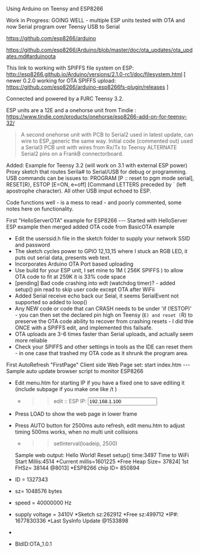 Using Arduino on Teensy and ESP8266

Work in Progress: GOING WELL - multiple ESP units tested with OTA and now Serial program over Teensy USB to Serial

https://github.com/esp8266/arduino

https://github.com/esp8266/Arduino/blob/master/doc/ota_updates/ota_updates.md#arduinoota

This link to working with SPIFFS file system on ESP: http://esp8266.github.io/Arduino/versions/2.1.0-rc1/doc/filesystem.html
 [ newer 0.2.0 working for OTA SPIFFS upload: https://github.com/esp8266/arduino-esp8266fs-plugin/releases ]

Connected and powered by a PJRC Teensy 3.2.

ESP units are a 12E and a onehorse unit from Tindie : https://www.tindie.com/products/onehorse/esp8266-add-on-for-teensy-32/
> A second onehorse unit with PCB to Serial2 used in latest update, can wire to ESP_generic the same way. Initial code (commented out) used a Serial3 PCB unit with wires from Rx/Tx to Teensy ALTERNATE Serial2 pins on a FrankB connectorboard.

Added: Example for Teensy 3.2 (will work on 3.1 with external ESP power) Proxy sketch that routes Serila# to Serial/USB for debug or programming.  USB commands can be issues to: PROGRAM [P :: reset to pgm mode serial], RESET[R}, ESTOP [E=ON, e=off] [Command LETTERS preceded by ` (left apostrophe character). All other USB imput echoed to ESP.

Code functions well - is a mess to read - and poorly commented, some notes here on functionality.

First "HelloServerOTA" example for ESP8266
--- Started with HelloServer ESP example then merged added OTA code from BasicOTA example
* Edit the userssid.h file in the sketch folder to supply your network SSID and password 
* The sketch cycles power to GPIO 12,13,15  where I stuck an RGB LED, it puts out serial data, presents web text.
* Incorporates Arduino OTA Port based uploading
* Use build for your ESP unit, I set mine to 1M ( 256K SPIFFS ) to allow OTA code to fit at 259K it is 33% code space
* [pending] Bad code crashing into wdt (watchdog timer)? - added setup() pin read to skip user code except OTA after WiFii
* Added Serial receive echo back our Seial, it seems SerialEvent not supported so added to loop()
* Any NEW code or code that can CRASH needs to be under 'if (!ESTOP)' - you can then set the declared pin high on Teensy (`E) and reset (`R) to preserve the OTA code ability to recover from crashing resets - I did thie ONCE with a SPIFFS edit, and implemented this failsafe.
* OTA uploads are 3-6 times faster than Serial uploads, and actually seem more reliable
* Check your SPIFFS and other settings in tools as the IDE can reset them - in one case that trashed my OTA code as it shrunk the program area.

First AutoRefresh "FirstPage" Client side Web Page set: start index.htm
---Sample auto update browser script to monitor ESP8266
* Edit menu.htm for starting IP if you have a fixed one to save editing it (include subpage if you make one like /t )
  * >> edit :: ESP IP: <input type="text" name="espip" value="192.168.1.100">
* Press LOAD to show the web page in lower frame
* Press AUTO button for 2500ms auto refresh, edit menu.htm to adjust timing 500ms works, when no multi unit collisions
  * >> setInterval(loadeip, 2500) 

  
  Sample web output:
  Hello World! Reset setup() time:3497  Time to WiFi Start Millis:4514
*Current millis=1601225
*Free Heap Size= 37824[ 1st FHSz= 38144 @8013]
*ESP8266 chip ID= 850894
* ID = 1327343
* sz= 1048576 bytes
* speed = 40000000 Hz
* supply voltage = 3410V
*Sketch sz:262912
*Free sz:499712
*IP#: 1677830336
*Last SysInfo Update @1533898
*
* BldID:OTA_1.0.1

